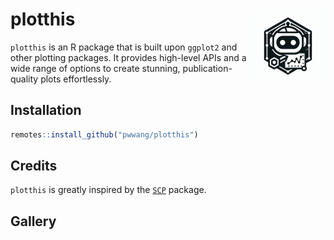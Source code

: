 # plotthis <a href="https://pwwang.github.io/plotthis/"><img src="man/figures/logo.jpg" align="right" height="120" alt="plotthis website" /></a>

`plotthis` is an R package that is built upon `ggplot2` and other plotting packages. It provides high-level APIs and a wide range of options to create stunning, publication-quality plots effortlessly.

## Installation

```r
remotes::install_github("pwwang/plotthis")
```

## Credits

`plotthis` is greatly inspired by the [`SCP`][1] package.

## Gallery

[1]: https://zhanghao-njmu.github.io/SCP/index.html